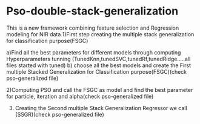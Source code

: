 # Pso-double-stack-generalization
This is a new framework combining feature selection and Regression modeling for NIR data
1)First step creating the multiple stack generalization for classification purpose(FSGC)

  a)Find all the best parameters for different models through computing Hyperparameters tunning (TunedKnn,tunedSVC,tunedRf,tunedRidge.....all files started with tuned)
  b) choose all the best models and create the First multiple Stacked Generalization for Classification purpose(FSGC)(check pso-generalized file)

2)Computing PSO and call the FSGC as model and find the best parameter for particle, iteration and alpha(check pso-generalized file)


3)  Creating the Second multiple Stack Generalization Regressor we call (SSGR)(check pso-generalized file)
   
   

